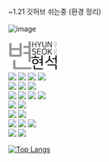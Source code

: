 <span>~1.21 깃허브 쉬는중 (환경 정리)</span><br><br>
![image](https://github.com/B-HS/B-HS/assets/49316060/fc283673-bccb-46e8-a0f7-18f86a911ad5)

<img src="img/image1.png" width="100px"></img>
<br>
<a href="https://instagram.com/hyun_seok_b" ><img src="https://www.instagram.com/static/images/ico/favicon.ico/36b3ee2d91ed.ico" width="22px"></a>
<a href="https://www.facebook.com/hyunsuk.byun.56"><img src="https://static.xx.fbcdn.net/rsrc.php/yD/r/d4ZIVX-5C-b.ico" width="22px"></a>
<a href="https://hbyun.tistory.com/"><img src="https://t1.daumcdn.net/tistory_admin/static/top/favicon_0630.ico" width="22px"></a>
<a href="mailto:gumyoincirno@gmail.com"><img src="https://ssl.gstatic.com/ui/v1/icons/mail/rfr/gmail.ico" width="22px"></a><br>
<img src="https://img.shields.io/badge/TypeScript-3178C6?style=flat&logo=TypeScript&logoColor=white" />
<img src="https://img.shields.io/badge/Javascript-F7DF1E?style=flat&logo=Javascript&logoColor=white" />
<img src="https://img.shields.io/badge/Java-ED8B00?style=flat&logo=openjdk&logoColor=white">
<br>
<img src="https://img.shields.io/badge/React-61DAFB?style=flat&logo=React&logoColor=white" />
<img src="https://img.shields.io/badge/Vue-35495E?style=flat&logo=vue.js&logoColor=white">
<img src="https://img.shields.io/badge/Next-000000?style=flat&logo=Next.js&logoColor=white" />
<img src="https://img.shields.io/badge/Svelte-FF3E00?style=flat&logo=svelte&logoColor=white" />
<br>
<img src="https://img.shields.io/badge/SpringBoot-6DB33F?style=flat&logo=Springboot&logoColor=white" />
<img src="https://img.shields.io/badge/Express-000000?style=flat&logo=Express&logoColor=white"/>
<br>
<img src="https://img.shields.io/badge/MySQL-4479A1?style=flat&logo=MySQL&logoColor=white" />
<img src="https://img.shields.io/badge/MariaDB-003545?style=flat&logo=mariaDB&logoColor=white"/>
<br>
<img src="https://img.shields.io/badge/Cent%20OS_7-262577?style=flat&logo=centos&logoColor=white" />
<img src="https://img.shields.io/badge/Ubuntu-EEA000?style=flat&logo=ubuntu&logoColor=white">
<img src="https://img.shields.io/badge/Red%20Hat_9-EE0000?style=flat&logo=redhat&logoColor=white">
<br>
<img src="https://img.shields.io/badge/Amazon_Lightsail-232F3E?style=flat&logo=amazon-aws&logoColor=white">
<img src="https://img.shields.io/badge/Docker-2496ED?style=flat&logo=Docker&logoColor=white" />

[![Top Langs](https://github-readme-stats.vercel.app/api/top-langs/?username=B-HS&layout=compact&hide=javascript,html,css,c%2B%2B,scss,sass,cmake)](https://github.com/b-hs)
